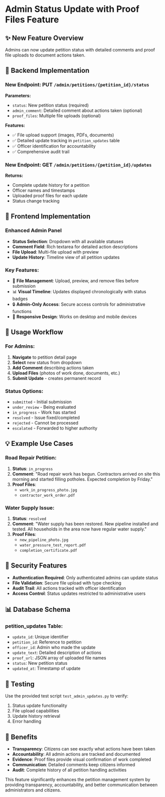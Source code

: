 # Admin Status Update with Proof Files Feature

## ✨ New Feature Overview

Admins can now update petition status with detailed comments and proof file uploads to document actions taken.

## 🔧 Backend Implementation

### New Endpoint: PUT `/admin/petitions/{petition_id}/status`

**Parameters:**
- `status`: New petition status (required)
- `admin_comment`: Detailed comment about actions taken (optional)
- `proof_files`: Multiple file uploads (optional)

**Features:**
- ✅ File upload support (images, PDFs, documents)
- ✅ Detailed update tracking in `petition_updates` table
- ✅ Officer identification for accountability
- ✅ Comprehensive audit trail

### New Endpoint: GET `/admin/petitions/{petition_id}/updates`

**Returns:**
- Complete update history for a petition
- Officer names and timestamps
- Uploaded proof files for each update
- Status change tracking

## 🎨 Frontend Implementation

### Enhanced Admin Panel
- **Status Selection**: Dropdown with all available statuses
- **Comment Field**: Rich textarea for detailed action descriptions
- **File Upload**: Multi-file upload with preview
- **Update History**: Timeline view of all petition updates

### Key Features:
- 📁 **File Management**: Upload, preview, and remove files before submission
- 📊 **Visual Timeline**: Updates displayed chronologically with status badges
- 🔒 **Admin-Only Access**: Secure access controls for administrative functions
- 📱 **Responsive Design**: Works on desktop and mobile devices

## 🚀 Usage Workflow

### For Admins:
1. **Navigate** to petition detail page
2. **Select** new status from dropdown
3. **Add Comment** describing actions taken
4. **Upload Files** (photos of work done, documents, etc.)
5. **Submit Update** - creates permanent record

### Status Options:
- `submitted` - Initial submission
- `under_review` - Being evaluated
- `in_progress` - Work has started  
- `resolved` - Issue fixed/completed
- `rejected` - Cannot be processed
- `escalated` - Forwarded to higher authority

## 💡 Example Use Cases

### Road Repair Petition:
1. **Status**: `in_progress`
2. **Comment**: "Road repair work has begun. Contractors arrived on site this morning and started filling potholes. Expected completion by Friday."
3. **Proof Files**: 
   - `work_in_progress_photo.jpg`
   - `contractor_work_order.pdf`

### Water Supply Issue:
1. **Status**: `resolved`
2. **Comment**: "Water supply has been restored. New pipeline installed and tested. All households in the area now have regular water supply."
3. **Proof Files**: 
   - `new_pipeline_photo.jpg`
   - `water_pressure_test_report.pdf`
   - `completion_certificate.pdf`

## 🔐 Security Features

- **Authentication Required**: Only authenticated admins can update status
- **File Validation**: Secure file upload with type checking
- **Audit Trail**: All actions tracked with officer identification
- **Access Control**: Status updates restricted to administrative users

## 📊 Database Schema

### petition_updates Table:
- `update_id`: Unique identifier
- `petition_id`: Reference to petition
- `officer_id`: Admin who made the update
- `update_text`: Detailed description of actions
- `proof_url`: JSON array of uploaded file names
- `status`: New petition status
- `updated_at`: Timestamp of update

## 🧪 Testing

Use the provided test script `test_admin_updates.py` to verify:
1. Status update functionality
2. File upload capabilities  
3. Update history retrieval
4. Error handling

## 🎯 Benefits

- **Transparency**: Citizens can see exactly what actions have been taken
- **Accountability**: All admin actions are tracked and documented
- **Evidence**: Proof files provide visual confirmation of work completed
- **Communication**: Detailed comments keep citizens informed
- **Audit**: Complete history of all petition handling activities

This feature significantly enhances the petition management system by providing transparency, accountability, and better communication between administrators and citizens.